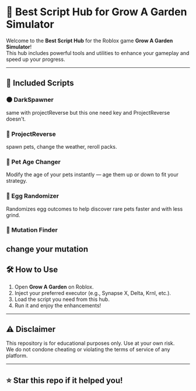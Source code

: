 # 🌱 Best Script Hub for Grow A Garden Simulator

Welcome to the **Best Script Hub** for the Roblox game **Grow A Garden Simulator**!  
This hub includes powerful tools and utilities to enhance your gameplay and speed up your progress.

---

## 🚀 Included Scripts

### 🌑 DarkSpawner
same with projectReverse but this one need key and ProjectReverse doesn't. 

### 🔄 ProjectReverse
spawn pets, change the weather, reroll packs. 

### 🐾 Pet Age Changer
Modify the age of your pets instantly — age them up or down to fit your strategy.

### 🥚 Egg Randomizer
Randomizes egg outcomes to help discover rare pets faster and with less grind.

### 🧬 Mutation Finder
change your mutation
---

## 🛠️ How to Use

1. Open **Grow A Garden** on Roblox.
2. Inject your preferred executor (e.g., Synapse X, Delta, Krnl, etc.).
3. Load the script you need from this hub.
4. Run it and enjoy the enhancements!

---

## ⚠️ Disclaimer

This repository is for educational purposes only. Use at your own risk.  
We do not condone cheating or violating the terms of service of any platform.

---

## ⭐️ Star this repo if it helped you!
